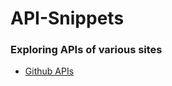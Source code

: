 # API-Snippets
### Exploring APIs of various sites

- [Github APIs](https://github.com/DhilipSanjay/API-Snippets/tree/master/Github%20APIs)
